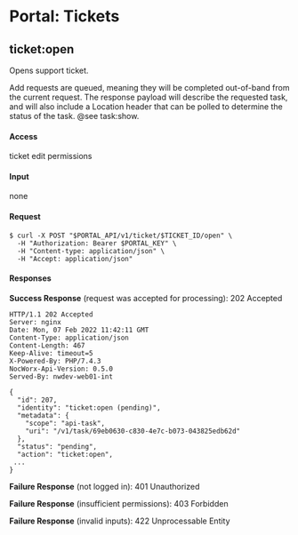 # Portal: Tickets

## ticket:open
Opens support ticket.

Add requests are queued, meaning they will be completed out-of-band from the current request. The response payload will describe the requested task, and will also include a Location header that can be polled to determine the status of the task. @see task:show.

#### Access
ticket edit permissions

#### Input
none

#### Request
```
$ curl -X POST "$PORTAL_API/v1/ticket/$TICKET_ID/open" \
  -H "Authorization: Bearer $PORTAL_KEY" \
  -H "Content-type: application/json" \
  -H "Accept: application/json"
```

#### Responses
**Success Response** (request was accepted for processing): 202 Accepted
```
HTTP/1.1 202 Accepted
Server: nginx
Date: Mon, 07 Feb 2022 11:42:11 GMT
Content-Type: application/json
Content-Length: 467
Keep-Alive: timeout=5
X-Powered-By: PHP/7.4.3
NocWorx-Api-Version: 0.5.0
Served-By: nwdev-web01-int

{
  "id": 207,
  "identity": "ticket:open (pending)",
  "metadata": {
    "scope": "api-task",
    "uri": "/v1/task/69eb0630-c830-4e7c-b073-043825edb62d"
  },
  "status": "pending",
  "action": "ticket:open",
 ...
}
```

**Failure Response** (not logged in): 401 Unauthorized

**Failure Response** (insufficient permissions): 403 Forbidden

**Failure Response** (invalid inputs): 422 Unprocessable Entity

